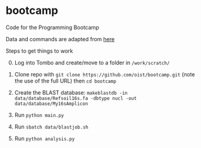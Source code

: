 # bootcamp
Code for the Programming Bootcamp

Data and commands are adapted from [here](https://github.com/edamame-course/BLAST-tutorial/blob/master/running-BLAST.md)

Steps to get things to work

0. Log into Tombo and create/move to a folder in `/work/scratch/`

1. Clone repo with `git clone https://github.com/oist/bootcamp.git` (note the use of the full URL) then `cd bootcamp`

2. Create the BLAST database: `makeblastdb -in data/database/Refsoil16s.fa -dbtype nucl -out data/database/My16sAmplicon`

3. Run `python main.py`

4. Run `sbatch data/blastjob.sh`

5. Run `python analysis.py`
